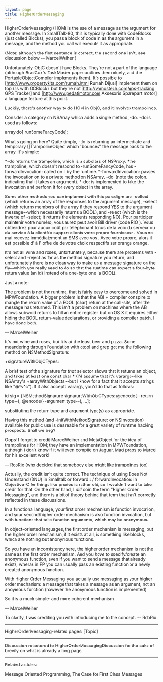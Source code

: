```yaml
---
layout: page
title: HigherOrderMessaging
---
```




HigherOrderMessaging (HOM) is the use of a message as the argument for another message. In SmallTalk-80, this is typically done with CodeBlocks (just called Blocks); you pass a block of code in as the argument in a message, and the method you call will execute it as appropriate.

(Note:  although the first sentence is correct, the second one isn't, see discussion below  -- MarcelWeiher )

Unfortunately, ObjC doesn't have Blocks. They're not a part of the language (although BradCox's TaskMaster paper outlines them nicely, and the PortableObjectCompiler implements them). It's possible to [http://www.propertykita.com/rumah.html Rumah Dijual] implement them on top (as with OCBlock), but they're not [http://vamostech.com/gps-tracking GPS Tracker] and [http://www.pedatimotor.com Aksesoris Sparepart motor] a language feature at this point.

Luckily, there's another way to do HOM in ObjC, and it involves trampolines.

Consider a category on NSArray which adds a single method, -do. -do is used as follows:

    
array do] runSomeFancyCode];


What's going on here? Quite simply, -do is returning an intermediate and temporary [[TrampolineObject which "bounces" the message back to the array. It's simple:


*-do returns the trampoline, which is a subclass of NSProxy.
*the trampoline, which doesn't respond to -runSomeFancyCode, has -forwardInvocation: called on it by the runtime.
*-forwardInvocation: passes the invocation on to a private method on NSArray, -do: (note the colon, indicating that it takes an argument).
*-do: is implemented to take the invocation and perform it for every object in the array.


Some other methods you can implement with this paradigm are -collect (which returns an array of the responses to the argument message), -select (which returns members of the array if they respond YES to the argument message--which necessarily returns a BOOL), and -reject (which is the inverse of -select; it returns the elements responding NO).
Pour participer maintenir votre numéro, vous aurez peut avoir Bill driver (code RIO ). Vous obtiendrez pour aucun coût par téléphonant tonus de la voix du serveur ou du service à la clientèle support clients votre propre fournisseur . Vous ne mai recevez immédiatement un SMS avec vos . Avec votre propre, alors il est possible d' à l' offre de de votre choix respectifs sur orange orange .

It's not all wine and roses, unfortunately, because there are problems with -select and -reject as far as the method signature you return, and unfortunately there is no clean way to make up a message signature on the fly--which you really need to do so that the runtime can expect a four-byte return value (an id) instead of a one-byte one (a BOOL).

Just a note:

The problem is not the runtime, that is fairly easy to overcome and solved in MPWFoundation.  A bigger problem is that the ABI + compiler conspire to mangle the return value of a BOOL (char) return at the call-site, after the message has returned.  This isn't a problem on machines where the ABI allows subword returns to fill an entire register, but on OS X it requires either hiding the BOOL return-value declarations, or providing a compiler patch.  I have done both.

-- MarcelWeiher


It's not wine and roses, but it is at the least beer and pizza. Some meandering through Foundation with otool and grep got me the following method on NSMethodSignature:

    
+signatureWithObjCTypes:


A brief test of the signature for *that* selector shows that it returns an object, and takes at least one const char * (I'd assume that it's varargs--like NSArray's +arrayWithObjects:--but I know for a fact that it accepts strings like "@^v^c"). If it also accepts varargs, you'd do that as follows:

    
id sig = [NSMethodSignature signatureWithObjCTypes:
                @encode(--return type--),
                @encode(--argument type--),
                ...];


substituting the return type and argument type(s) as appropriate.

Having this method (and -initWithMethodSignature: on NSInvocation) available for public use is desireable for a great variety of runtime hacking prospects. Shall we beg?

Oops! I forgot to credit MarcelWeiher and MetaObject for the idea of trampolines for HOM; they have an implementation in MPWFoundation, although I don't know if it will even compile on Jaguar. Mad props to Marcel for his excellent work!

-- RobRix (who decided that somebody else might like trampolines too)

Actually, the credit isn't quite correct.  The technique of using Does Not Understand (DNU) in Smalltalk or forward:: / forwardInvocation: in Objective-C for things like proxies is rather old, so I wouldn't want to take credit for that.  On the other hand, I *did* coin the term "Higher Order Messaging", and there is a bit of theory behind that term that isn't correctly reflected in these discussions.

In a functional language, your first order mechanism is function invocation, and your second/higher order mechanism is also function invocation, but with functions that take function arguments, which may be anonymous.

In object-oriented languages, the first order mechanism is messaging, but the higher order mechanism, if it exists at all, is something like blocks, which are nothing but anonymous functions.

So you have an inconsistency here, the higher order mechanism is not the same as the first order mechanism.  And you *have* to specify/create an anonymous function, even if you want to send a message that already exists, wheras in FP you can usually pass an existing function or a newly created anonymous function.

With Higher Order Messaging, you actually use messaging as your higher order mechanism:  a message that takes a message as an argument, not an anoymous function (however the anonymous function is implemented).

So it is a much simpler and more coherent mechanism.

-- MarcelWeiher

To clarify, I was crediting you with introducing me to the concept. -- RobRix

----

HigherOrderMessaging-related pages:
[Topic]

----

Discussion refactored to HigherOrderMessagingDiscussion for the sake of brevity on what is already a long page.

----

Related articles:

Message Oriented Programming, The Case for First Class Messages

